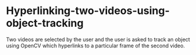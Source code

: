 # Hyperlinking-two-videos-using-object-tracking

Two videos are selected by the user and the user is asked to track an object using OpenCV which hyperlinks to a particular frame of the second video.
